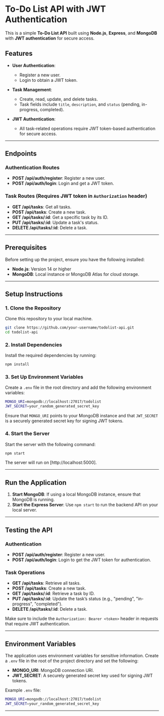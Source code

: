 # To-Do List API with JWT Authentication

This is a simple **To-Do List API** built using **Node.js**, **Express**, and **MongoDB** with **JWT authentication** for secure access.

## Features

- **User Authentication**:
  - Register a new user.
  - Login to obtain a JWT token.
  
- **Task Management**:
  - Create, read, update, and delete tasks.
  - Task fields include `title`, `description`, and `status` (pending, in-progress, completed).
  
- **JWT Authentication**:
  - All task-related operations require JWT token-based authentication for secure access.

---

## Endpoints

### Authentication Routes

- **POST /api/auth/register**: Register a new user.
- **POST /api/auth/login**: Login and get a JWT token.

### Task Routes (Requires JWT token in `Authorization` header)

- **GET /api/tasks**: Get all tasks.
- **POST /api/tasks**: Create a new task.
- **GET /api/tasks/:id**: Get a specific task by its ID.
- **PUT /api/tasks/:id**: Update a task's status.
- **DELETE /api/tasks/:id**: Delete a task.

---

## Prerequisites

Before setting up the project, ensure you have the following installed:

- **Node.js**: Version 14 or higher
- **MongoDB**: Local instance or MongoDB Atlas for cloud storage.

---

## Setup Instructions

### 1. Clone the Repository

Clone this repository to your local machine.

```bash
git clone https://github.com/your-username/todolist-api.git
cd todolist-api
```

### 2. Install Dependencies

Install the required dependencies by running:

```bash
npm install
```

### 3. Set Up Environment Variables

Create a `.env` file in the root directory and add the following environment variables:

```bash
MONGO_URI=mongodb://localhost:27017/todolist
JWT_SECRET=your_random_generated_secret_key
```

Ensure that `MONGO_URI` points to your MongoDB instance and that `JWT_SECRET` is a securely generated secret key for signing JWT tokens.

### 4. Start the Server

Start the server with the following command:

```bash
npm start
```

The server will run on [http://localhost:5000].

---

## Run the Application

1. **Start MongoDB**: If using a local MongoDB instance, ensure that MongoDB is running.
2. **Start the Express Server**: Use `npm start` to run the backend API on your local server.

---

## Testing the API

### Authentication

- **POST /api/auth/register**: Register a new user.
- **POST /api/auth/login**: Login to get the JWT token for authentication.

### Task Operations

- **GET /api/tasks**: Retrieve all tasks.
- **POST /api/tasks**: Create a new task.
- **GET /api/tasks/:id**: Retrieve a task by ID.
- **PUT /api/tasks/:id**: Update the task’s status (e.g., "pending", "in-progress", "completed").
- **DELETE /api/tasks/:id**: Delete a task.

Make sure to include the `Authorization: Bearer <token>` header in requests that require JWT authentication.

---

## Environment Variables

The application uses environment variables for sensitive information. Create a `.env` file in the root of the project directory and set the following:

- **MONGO_URI**: MongoDB connection URI.
- **JWT_SECRET**: A securely generated secret key used for signing JWT tokens.

Example `.env` file:

```bash
MONGO_URI=mongodb://localhost:27017/todolist
JWT_SECRET=your_random_generated_secret_key
```

---
